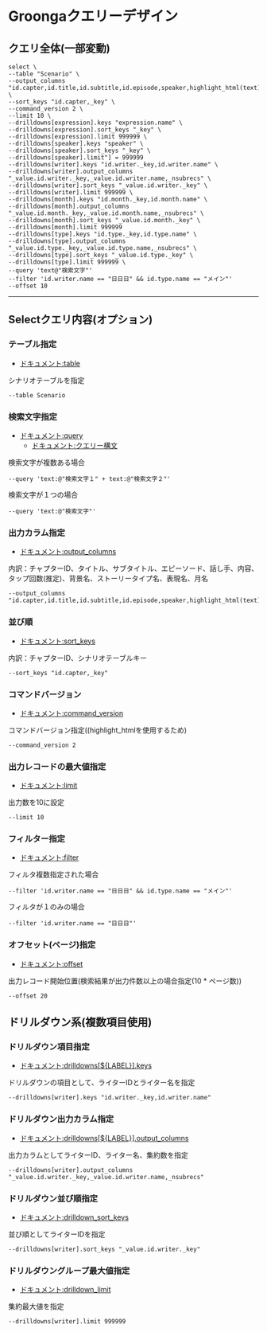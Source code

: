 # Groongaクエリーデザイン

## クエリ全体(一部変動)

```none
select \
--table "Scenario" \
--output_columns "id.capter,id.title,id.subtitle,id.episode,speaker,highlight_html(text),taps,background.name,id.type.name,expression.name,id.month.name,_key" \
--sort_keys "id.capter,_key" \
--command_version 2 \
--limit 10 \
--drilldowns[expression].keys "expression.name" \
--drilldowns[expression].sort_keys "_key" \
--drilldowns[expression].limit 999999 \
--drilldowns[speaker].keys "speaker" \
--drilldowns[speaker].sort_keys "_key" \
--drilldowns[speaker].limit"] = 999999
--drilldowns[writer].keys "id.writer._key,id.writer.name" \
--drilldowns[writer].output_columns "_value.id.writer._key,_value.id.writer.name,_nsubrecs" \
--drilldowns[writer].sort_keys "_value.id.writer._key" \
--drilldowns[writer].limit 999999 \
--drilldowns[month].keys "id.month._key,id.month.name" \
--drilldowns[month].output_columns "_value.id.month._key,_value.id.month.name,_nsubrecs" \
--drilldowns[month].sort_keys "_value.id.month._key" \
--drilldowns[month].limit 999999
--drilldowns[type].keys "id.type._key,id.type.name" \
--drilldowns[type].output_columns "_value.id.type._key,_value.id.type.name,_nsubrecs" \
--drilldowns[type].sort_keys "_value.id.type._key" \
--drilldowns[type].limit 999999 \
--query 'text@"検索文字"'
--filter 'id.writer.name == "日日日" && id.type.name == "メイン"'
--offset 10
```

---

## Selectクエリ内容(オプション)

### テーブル指定

- [ドキュメント:table](http://groonga.org/ja/docs/reference/commands/select.html#table)

シナリオテーブルを指定

```none
--table Scenario
```

### 検索文字指定

- [ドキュメント:query](http://groonga.org/ja/docs/reference/commands/select.html#query)
  - [ドキュメント:クエリー構文](http://groonga.org/ja/docs/reference/grn_expr/query_syntax.html)

検索文字が複数ある場合

```none
--query 'text:@"検索文字１" + text:@"検索文字２"'
```

検索文字が１つの場合

```none
--query 'text:@"検索文字"'
```

### 出力カラム指定

- [ドキュメント:output_columns](http://groonga.org/ja/docs/reference/commands/select.html#output-columns)

内訳：チャプターID、タイトル、サブタイトル、エピーソード、話し手、内容、タップ回数(推定)、背景名、ストーリータイプ名、表現名、月名

```none
--output_columns "id.capter,id.title,id.subtitle,id.episode,speaker,highlight_html(text),taps,background.name,id.type.name,expression.name,id.month.name"
```

### 並び順

- [ドキュメント:sort_keys](http://groonga.org/ja/docs/reference/commands/select.html#select-sort-keys)

内訳：チャプターID、シナリオテーブルキー

```none
--sort_keys "id.capter,_key"
```

### コマンドバージョン

- [ドキュメント:command_version](http://groonga.org/ja/docs/reference/command/command_version.html#command-version)

コマンドバージョン指定((highlight_htmlを使用するため)

```none
--command_version 2
```

### 出力レコードの最大値指定

- [ドキュメント:limit](http://groonga.org/ja/docs/reference/commands/select.html#limit)

出力数を10に設定

```none
--limit 10
```

### フィルター指定

- [ドキュメント:filter](http://groonga.org/ja/docs/reference/commands/select.html#search-condition-filter)

フィルタ複数指定された場合

```none
--filter 'id.writer.name == "日日日" && id.type.name == "メイン"'
```

フィルタが１のみの場合

```none
--filter 'id.writer.name == "日日日"'
```

### オフセット(ページ)指定

- [ドキュメント:offset](http://groonga.org/ja/docs/reference/commands/select.html#offset)

出力レコード開始位置(検索結果が出力件数以上の場合指定(10 * ページ数))

```none
--offset 20
```

## ドリルダウン系(複数項目使用)

### ドリルダウン項目指定

- [ドキュメント:drilldowns[${LABEL}].keys](http://groonga.org/ja/docs/reference/commands/select.html#drilldowns-label-keys)

ドリルダウンの項目として、ライターIDとライター名を指定

```none
--drilldowns[writer].keys "id.writer._key,id.writer.name"
```

### ドリルダウン出力カラム指定

- [ドキュメント:drilldowns[${LABEL}].output_columns](http://groonga.org/ja/docs/reference/commands/select.html#drilldowns-label-output-columns)

出力カラムとしてライターID、ライター名、集約数を指定

```none
--drilldowns[writer].output_columns "_value.id.writer._key,_value.id.writer.name,_nsubrecs"
```

### ドリルダウン並び順指定

- [ドキュメント:drilldown_sort_keys](http://groonga.org/ja/docs/reference/commands/select.html#drilldown-sort-keys)

並び順としてライターIDを指定

```none
--drilldowns[writer].sort_keys "_value.id.writer._key"
```

### ドリルダウングループ最大値指定

- [ドキュメント:drilldown_limit](http://groonga.org/ja/docs/reference/commands/select.html#select-drilldown-limit)

集約最大値を指定

```none
--drilldowns[writer].limit 999999
```
